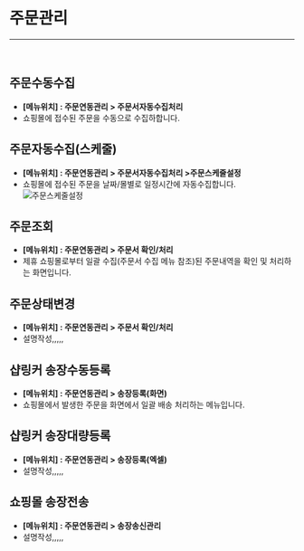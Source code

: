 <br>

# 주문관리

---
<br>

## 주문수동수집
* **[메뉴위치] : 주문연동관리 > 주문서자동수집처리**
* 쇼핑몰에 접수된 주문을 수동으로 수집하합니다.

## 주문자동수집(스케줄)
* **[메뉴위치] : 주문연동관리 > 주문서자동수집처리 >주문스케줄설정**
* 쇼핑몰에 접수된 주문을 날짜/몰별로 일정시간에 자동수집합니다.
![주문스케줄설정](http://chch1212.image01.shoplinker.kr/notice/joomoon.jpg "주문스케줄설정")

## 주문조회
* **[메뉴위치] : 주문연동관리 > 주문서 확인/처리**
* 제휴 쇼핑몰로부터 일괄 수집(주문서 수집 메뉴 참조)된 주문내역을 확인 및 처리하는 화면입니다.

## 주문상태변경
* **[메뉴위치] : 주문연동관리 > 주문서 확인/처리**
* 설명작성,,,,,

## 샵링커 송장수동등록
* **[메뉴위치] : 주문연동관리 > 송장등록(화면)**
* 쇼핑몰에서 발생한 주문을 화면에서 일괄 배송 처리하는 메뉴입니다.

## 샵링커 송장대량등록
* **[메뉴위치] : 주문연동관리 > 송장등록(엑셀)**
* 설명작성,,,,,

## 쇼핑몰 송장전송
* **[메뉴위치] : 주문연동관리 > 송장송신관리**
* 설명작성,,,,,